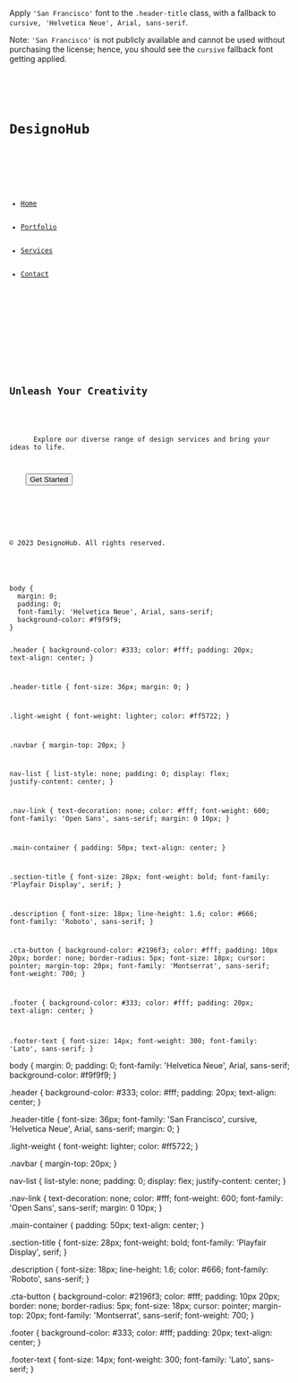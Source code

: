 Apply `'San Francisco'` font to the
`.header-title` class,
 with a fallback to
`cursive, 'Helvetica Neue', Arial, sans-serif`.

Note: `'San Francisco'` is not publicly available
and cannot be used without purchasing the license;
hence, you should see the `cursive` fallback
font getting applied.

<codeblock language="css" type="exercise" testMode="fixedInput">
<code>
<panel language="html">
<div class="header">
  <h1 class="header-title">Design<span class="light-weight">o</span>Hub</h1>
  <div class="navbar">
    <ul class="nav-list">
      <li><a href="#" class="nav-link">Home</a></li>
      <li><a href="#" class="nav-link">Portfolio</a></li>
      <li><a href="#" class="nav-link">Services</a></li>
      <li><a href="#" class="nav-link">Contact</a></li>
    </ul>
  </div>
</div>

<div class="main-container">
  <div class="main-content">
    <h2 class="section-title">Unleash Your Creativity</h2>
    <p class="description">
      Explore our diverse range of design services and bring your ideas to life.
    </p>
    <button class="cta-button">Get Started</button>
  </div>
</div>

<div class="footer">
  <p class="footer-text">© 2023 DesignoHub. All rights reserved.</p>
</div>
</panel>
<panel language="css">
body {
  margin: 0;
  padding: 0;
  font-family: 'Helvetica Neue', Arial, sans-serif;
  background-color: #f9f9f9;
}

.header {
  background-color: #333;
  color: #fff;
  padding: 20px;
  text-align: center;
}

.header-title {
  font-size: 36px;
  margin: 0;
}

.light-weight {
  font-weight: lighter;
  color: #ff5722;
}

.navbar {
  margin-top: 20px;
}

nav-list {
  list-style: none;
  padding: 0;
  display: flex;
  justify-content: center;
}

.nav-link {
  text-decoration: none;
  color: #fff;
  font-weight: 600;
  font-family: 'Open Sans', sans-serif;
  margin: 0 10px;
}

.main-container {
  padding: 50px;
  text-align: center;
}

.section-title {
  font-size: 28px;
  font-weight: bold;
  font-family: 'Playfair Display', serif;
}

.description {
  font-size: 18px;
  line-height: 1.6;
  color: #666;
  font-family: 'Roboto', sans-serif;
}

.cta-button {
  background-color: #2196f3;
  color: #fff;
  padding: 10px 20px;
  border: none;
  border-radius: 5px;
  font-size: 18px;
  cursor: pointer;
  margin-top: 20px;
  font-family: 'Montserrat', sans-serif;
  font-weight: 700;
}

.footer {
  background-color: #333;
  color: #fff;
  padding: 20px;
  text-align: center;
}

.footer-text {
  font-size: 14px;
  font-weight: 300;
  font-family: 'Lato', sans-serif;
}
</panel>
</code>

<solution>
body {
  margin: 0;
  padding: 0;
  font-family: 'Helvetica Neue', Arial, sans-serif;
  background-color: #f9f9f9;
}

.header {
  background-color: #333;
  color: #fff;
  padding: 20px;
  text-align: center;
}

.header-title {
  font-size: 36px;
  font-family: 'San Francisco', cursive, 'Helvetica Neue', Arial, sans-serif;
  margin: 0;
}

.light-weight {
  font-weight: lighter;
  color: #ff5722;
}

.navbar {
  margin-top: 20px;
}

nav-list {
  list-style: none;
  padding: 0;
  display: flex;
  justify-content: center;
}

.nav-link {
  text-decoration: none;
  color: #fff;
  font-weight: 600;
  font-family: 'Open Sans', sans-serif;
  margin: 0 10px;
}

.main-container {
  padding: 50px;
  text-align: center;
}

.section-title {
  font-size: 28px;
  font-weight: bold;
  font-family: 'Playfair Display', serif;
}

.description {
  font-size: 18px;
  line-height: 1.6;
  color: #666;
  font-family: 'Roboto', sans-serif;
}

.cta-button {
  background-color: #2196f3;
  color: #fff;
  padding: 10px 20px;
  border: none;
  border-radius: 5px;
  font-size: 18px;
  cursor: pointer;
  margin-top: 20px;
  font-family: 'Montserrat', sans-serif;
  font-weight: 700;
}

.footer {
  background-color: #333;
  color: #fff;
  padding: 20px;
  text-align: center;
}

.footer-text {
  font-size: 14px;
  font-weight: 300;
  font-family: 'Lato', sans-serif;
}
</solution>
</codeblock>
